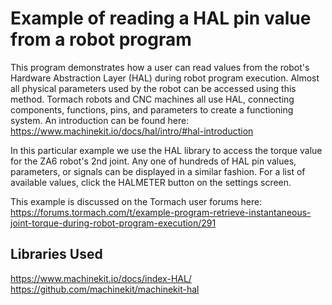# Example of reading a HAL pin value from a robot program

This program demonstrates how a user can read values from the robot's Hardware Abstraction Layer (HAL) during robot program execution.  Almost all physical parameters used by the robot can be accessed using this method.  Tormach robots and CNC machines all use HAL, connecting components, functions, pins, and parameters to create a functioning system.  An introduction can be found here: https://www.machinekit.io/docs/hal/intro/#hal-introduction

In this particular example we use the HAL library to access the torque value for the ZA6 robot's 2nd joint.  Any one of hundreds of HAL pin values, parameters, or signals can be displayed in a similar fashion.  For a list of available values, click the HALMETER button on the settings screen.  


This example is discussed on the Tormach user forums here: https://forums.tormach.com/t/example-program-retrieve-instantaneous-joint-torque-during-robot-program-execution/291

## Libraries Used
https://www.machinekit.io/docs/index-HAL/
https://github.com/machinekit/machinekit-hal
